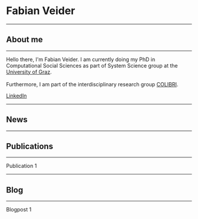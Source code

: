 # Fabian Veider
---
## About me
---

Hello there, I'm Fabian Veider. I am currently doing my PhD in Computational Social Sciences as part of System Science group at the [University of Graz](https://ess.uni-graz.at/en/about-the-department/management-and-employees/). <br><br> Furthermore, I am part of the interdisciplinary research group [COLIBRI](https://colibri.uni-graz.at/en/doctoral-consortium-complexity-of-life/phd-students/fabian-veider/).

[LinkedIn]()

---

## News
---

## Publications
---

Publication 1

---

## Blog
---

Blogpost 1
